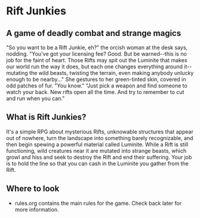 # Rift Junkies
## A game of deadly combat and strange magics
"So you want to be a Rift Junkie, eh?" the orcish woman at the desk says, nodding. "You've got your licensing fee? Good. But be warned--this is no job for the faint of heart. Those Rifts may spit out the Luminite that makes our world run the way it does, but each one changes everything around it--mutating the wild beasts, twisting the terrain, even making anybody unlucky enough to be nearby..." She gestures to her green-tinted skin, covered in odd patches of fur. "You know."
"Just pick a weapon and find someone to watch your back. New rifts open all the time. And try to remember to cut and run when you can."

## What is Rift Junkies?
It's a simple RPG about mysterious Rifts, unknowable structures that appear out of nowhere, turn the landscape into something barely recognizable, and then begin spewing a powerful material called Luminite. While a Rift is still functioning, wild creatures near it are mutated into strange beasts, which growl and hiss and seek to destroy the Rift and end their suffering. Your job is to hold the line so that you can cash in the Luminite you gather from the Rift.

## Where to look
- rules.org contains the main rules for the game.
Check back later for more information.